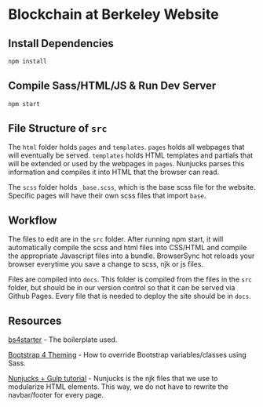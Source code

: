 # Blockchain at Berkeley Website

## Install Dependencies

```bash
npm install 
```

## Compile Sass/HTML/JS & Run Dev Server

```bash
npm start
```

## File Structure of `src`

The `html` folder holds `pages` and `templates`. `pages` holds all webpages that will eventually be served. `templates` holds HTML templates and partials that will be extended or used by the webpages in `pages`. Nunjucks parses this information and compiles it into HTML that the browser can read.

The `scss` folder holds `_base.scss`, which is the base scss file for the website. Specific pages will have their own scss files that import `base`.

## Workflow

The files to edit are in the `src` folder. After running npm start, it will automatically compile the scss and html files into CSS/HTML and compile the appropriate Javascript files into a bundle. BrowserSync hot reloads your browser everytime you save a change to scss, njk or js files.

Files are compiled into `docs`. This folder is compiled from the files in the `src` folder, but should be in our version control so that it can be served via Github Pages. Every file that is needed to deploy the site should be in `docs`.

## Resources
[bs4starter](https://github.com/bradtraversy/bs4starter) - The boilerplate used.

[Bootstrap 4 Theming](https://getbootstrap.com/docs/4.0/getting-started/theming/) - How to override Bootstrap variables/classes using Sass.

[Nunjucks + Gulp tutorial](https://bonfacemunyoki.com/post/2017-07-23-modularizing-html/) - Nunjucks is the njk files that we use to modularize HTML elements. This way, we do not have to rewrite the navbar/footer for every page.
